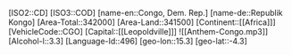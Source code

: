 ﻿---
location: [-4.3,15.3]
type: Country
tags:
- geo/Country

SpocWebEntityId: 26862
isDeleted: false
confidential: public

---
[ISO2::CD]
[ISO3::COD]
[name-en::Congo, Dem. Rep.]
[name-de::Republik Kongo]
[Area-Total::342000]
[Area-Land::341500]
[Continent::[[Africa]]]
[VehicleCode::CGO]
[Capital::[[Leopoldville]]]
![[Anthem-Congo.mp3]]
[Alcohol-l::3.3]
[Language-Id::496]
[geo-lon::15.3]
[geo-lat::-4.3]

